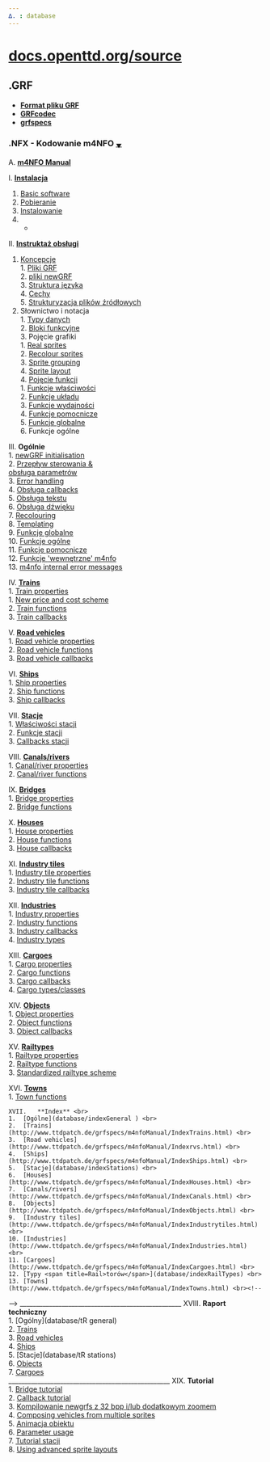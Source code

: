 ```yaml
---
∆. : database
--- 
```

# [docs.openttd.org/source](http://docs.openttd.org/source/index.html)
 
## .GRF 
- **[Format pliku GRF ](https://github.com/extrazi/pl_m4nfo/wiki/formatGRF)** <br>
- **[GRFcodec](database/GRFcodec)** <br>
- **[grfspecs](http://www.ttdpatch.de/grfspecs/ )**
### .NFX - Kodowanie m4NFO <span title="przewinięcie na spód strony">[<small><sub>▼</sub></small>](index#spod)</span> 
A.		[**m4NFO Manual** ](database/m4NFOmanual) <br>
<!-- . . . . . . . . . . . . . . . . . . . . . . . . . . . . . . . . . . -->
 I.		[**Instalacja**](database/installation)
   1.	[Basic software](database/basic)
   2.	[Pobieranie](database/download)
   3.	[Instalowanie](database/instal) 
   4.	- <br>
<!-- . . . . . . . . . . . . . . . . . instruktaż . . . . . . . . . . . . . . . . . -->
 II.	[**Instruktaż obsługi**](database/instrukcja)
   1.	[Koncepcje](database/basiConcepts ) <br>
	1.	[Pliki GRF](database/basiConcepts#grf-files) <br>
	2.	[pliki newGRF](database/basiConcepts#newgrf-files) <br>
	3.	[Struktura języka](database/basiConcepts#m4nfo-language-structure) <br>
	4.	[Cechy](database/basiConcepts#features) <br>
	5.	[Strukturyzacja plików źródłowych](database/basiConcepts#structuring) 
  2.	Słownictwo i notacja <br>
	1.	[Typy danych](database/dataTypes) <br>
	2.	[Bloki funkcyjne](database/functionBlocks) <br>
	3.	Pojęcie grafiki <br>
	 1.	[Real sprites](database/realSprites) <br>
	 2.	[Recolour sprites](http://www.ttdpatch.de/grfspecs/m4nfoManual/RecolourSprites.html) <br>
	 3.	[Sprite grouping](http://www.ttdpatch.de/grfspecs/m4nfoManual/SpriteGrouping.html) <br>
	 4.	[Sprite layout](http://www.ttdpatch.de/grfspecs/m4nfoManual/SpriteLayout.html) <br>
	4.	[Pojęcie funkcji](database/conceptFunctions) <br>
	 1.	[Funkcje właściwości](database/conceptFunctions#propertyfunctions) <br>
	 2.	[Funkcje układu](database/conceptFunctions#layoutfunctions) <br>
	 3.	[Funkcje wydajności](database/conceptFunctions#performancefunctions) <br>
	 4.	[Funkcje pomocnicze](database/conceptFunctions#auxiliaryfunctions) <br>
	 5.	[Funkcje globalne](database/conceptFunctions#globalfunctions) <br>
	 6.	Funkcje ogólne <br>
<!-- . . . . . . . . . . . . . . . . . Ogólne  . . . . . . . . . . . . . . . . . -->
 III.	**Ogólnie** <br>
	1.	[newGRF initialisation](database/initialisation)  
	2.	[<span title="Flow of control">Przepływ sterowania</span> & <br /> obsługa parametrów](database/flowOfControl)  
	3.	[Error handling](http://www.ttdpatch.de/grfspecs/m4nfoManual/ErrorHandling.html) <br>
	4.	[Obsługa callbacks](database/handlingCallbacks) <br>
	5.	[Obsługa tekstu](database/textHandling ) <br>
	6.	[Obsługa dźwięku](database/soundHandling) <br>
	7.	[Recolouring](http://www.ttdpatch.de/grfspecs/m4nfoManual/RecolouringFunctions.html) <br>
	8.	[Templating](http://www.ttdpatch.de/grfspecs/m4nfoManual/Templating.html) <br>
	9.	[Funkcje globalne](database/globalFunctions) <br>
	10.	[Funkcje ogólne](database/generalFunctions) <br>
	11.	[Funkcje pomocnicze](database/auxFunctions) <br>
	12.	[Funkcje <span title=internal >'wewnętrzne'</span> m4nfo](database/m4nfoInternalFunctions) <br>
	13.	[m4nfo internal error messages](http://www.ttdpatch.de/grfspecs/m4nfoManual/m4nfoInternalErrors.html) <br>
<!-- . . . . . . . . . . . . . . . . . . Koleje . . . . . . . . . . . . . . . . -->
 IV.	[**Trains**](http://www.ttdpatch.de/grfspecs/m4nfoManual/Trains.html) <br>
	1.	[Train properties](http://www.ttdpatch.de/grfspecs/m4nfoManual/TrainProperties.html) <br>
	 1.	[New price and cost scheme](http://www.ttdpatch.de/grfspecs/m4nfoManual/PriceCost.html) <br>
	 2.	[Train functions](http://www.ttdpatch.de/grfspecs/m4nfoManual/TrainFunctions.html) <br>
	 3.	[Train callbacks](http://www.ttdpatch.de/grfspecs/m4nfoManual/TrainCallbacks.html)  
<!-- . . . . . . . . . . . . . . . . . . Pojazdy drogowe . . . . . . . . . . . . . . . . -->
 V.		[**Road vehicles**](http://www.ttdpatch.de/grfspecs/m4nfoManual/rvs.html) <br>
	1.	[Road vehicle properties](http://www.ttdpatch.de/grfspecs/m4nfoManual/rvsProperties.html) <br>
	2.	[Road vehicle functions](http://www.ttdpatch.de/grfspecs/m4nfoManual/rvsFunctions.html) <br>
	3.	[Road vehicle callbacks](http://www.ttdpatch.de/grfspecs/m4nfoManual/rvsCallbacks.html) <br>
<!-- . . . . . . . . . . . . . . . . . . Statki  . . . . . . . . . . . . . . . . -->
 VI.	[**Ships**](http://www.ttdpatch.de/grfspecs/m4nfoManual/Ships.html) <br>
	1.	[Ship properties](http://www.ttdpatch.de/grfspecs/m4nfoManual/ShipProperties.html)  
	2.	[Ship functions](http://www.ttdpatch.de/grfspecs/m4nfoManual/ShipFunctions.html) <br>
	3.	[Ship callbacks](http://www.ttdpatch.de/grfspecs/m4nfoManual/ShipCallbacks.html) <br>
<!-- . . . . . . . . . . . . . . . . . . Stacje  . . . . . . . . . . . . . . . . -->
 VII. 	[**Stacje**](database/stations) <br>
	1.	[Właściwości stacji](database/stationProperties) <br>
	2.	[Funkcje stacji](database/stationFunctions) <br>
	3.	[Callbacks stacji](database/stationCallbacks)  
<!-- . . . . . . . . . . . . . . . . . Kanały . . . . . . . . . . . . . . . . . -->
 VIII.	[**Canals/rivers**](http://www.ttdpatch.de/grfspecs/m4nfoManual/Canals.html) <br>
	 1.	[Canal/river properties](http://www.ttdpatch.de/grfspecs/m4nfoManual/CanalProperties.html) <br>
	 2.	[Canal/river functions](http://www.ttdpatch.de/grfspecs/m4nfoManual/CanalFunctions.html)  
<!-- . . . . . . . . . . . . . . . . . Mosty . . . . . . . . . . . . . . . . . -->
 IX.	[**Bridges**](http://www.ttdpatch.de/grfspecs/m4nfoManual/Bridges.html) <br>
	1.	[Bridge properties](http://www.ttdpatch.de/grfspecs/m4nfoManual/BridgeProperties.html) <br>
	2.	[Bridge functions](http://www.ttdpatch.de/grfspecs/m4nfoManual/BridgeFunctions.html)  
<!-- . . . . . . . . . . . . . . . . . Domy . . . . . . . . . . . . . . . . . -->
 X.		[**Houses**](http://www.ttdpatch.de/grfspecs/m4nfoManual/Houses.html) <br>
	1.	[House properties](http://www.ttdpatch.de/grfspecs/m4nfoManual/HouseProperties.html) <br>
	2.	[House functions](http://www.ttdpatch.de/grfspecs/m4nfoManual/HouseFunctions.html) <br>
	3.	[House callbacks](http://www.ttdpatch.de/grfspecs/m4nfoManual/HouseCallbacks.html)  
<!-- . . . . . . . . . . . . . . . . . . kafle btanży . . . . . . . . . . . . . . . . -->
 XI.	[**Industry tiles**](http://www.ttdpatch.de/grfspecs/m4nfoManual/Industrytiles.html) <br>
	1.	[Industry tile properties](http://www.ttdpatch.de/grfspecs/m4nfoManual/IndustrytileProperties.html) <br>
	2.	[Industry tile functions](http://www.ttdpatch.de/grfspecs/m4nfoManual/IndustrytileFunctions.html) <br>
	3.	[Industry tile callbacks](http://www.ttdpatch.de/grfspecs/m4nfoManual/IndustrytileCallbacks.html) <br>
<!-- . . . . . . . . . . . . . . . . . branże . . . . . . . . . . . . . . . . . -->
 XII.	[**Industries**](http://www.ttdpatch.de/grfspecs/m4nfoManual/Industries.html) <br>
	1.	[Industry properties](http://www.ttdpatch.de/grfspecs/m4nfoManual/IndustryProperties.html) <br>
	2.	[Industry functions](http://www.ttdpatch.de/grfspecs/m4nfoManual/IndustryFunctions.html) <br>
	3.	[Industry callbacks](http://www.ttdpatch.de/grfspecs/m4nfoManual/IndustryCallbacks.html) <br>
	4.	[Industry types](http://www.ttdpatch.de/grfspecs/m4nfoManual/IndustryTypes.html)  
<!-- . . . . . . . . . . . . . . . . . Ładunki. . . . . . . . . . . . . . . . . -->
 XIII.	[**Cargoes**](http://www.ttdpatch.de/grfspecs/m4nfoManual/Cargoes.html) <br>
	1.	[Cargo properties](http://www.ttdpatch.de/grfspecs/m4nfoManual/CargoProperties.html) <br>
	2.	[Cargo functions](http://www.ttdpatch.de/grfspecs/m4nfoManual/CargoFunctions.html) <br>
	3.	[Cargo callbacks](http://www.ttdpatch.de/grfspecs/m4nfoManual/CargoCallbacks.html) <br>
	4.	[Cargo types/classes](http://www.ttdpatch.de/grfspecs/m4nfoManual/CargoTypes.html) <br>
<!-- . . . . . . . . . . . . . . . . . Obiekty . . . . . . . . . . . . . . . . . -->
 XIV.	[**Objects**](http://www.ttdpatch.de/grfspecs/m4nfoManual/Objects.html) <br>
	1.	[Object properties](http://www.ttdpatch.de/grfspecs/m4nfoManual/ObjectProperties.html) <br>
	2.	[Object functions](http://www.ttdpatch.de/grfspecs/m4nfoManual/ObjectFunctions.html) <br>
	3.	[Object callbacks](http://www.ttdpatch.de/grfspecs/m4nfoManual/ObjectCallbacks.html) <br>
<!-- . . . . . . . . . . . . . . . . . Typy kolei. . . . . . . . . . . . . . . . . -->
 XV.	[**Railtypes**](database/railTypes) <br>
	1.	[Railtype properties](http://www.ttdpatch.de/grfspecs/m4nfoManual/RailtypeProperties.html) <br>
	2.	[Railtype functions](database/railTypeFunctions) <br>
	3.	[Standardized railtype scheme](http://www.ttdpatch.de/grfspecs/m4nfoManual/RailtypeScheme.html) <br>
<!-- . . . . . . . . . . . . . . . . Miejscowości . . . . . . . . . . . . . . . . . . -->
 XVI.	[**Towns**](http://www.ttdpatch.de/grfspecs/m4nfoManual/Towns.html) <br>
	1.	[Town functions](http://www.ttdpatch.de/grfspecs/m4nfoManual/TownFunctions.html) <br>
<!-- . . . . . . . . . . . . . . . . Indeks . . . . . . . . . . . . . . . . . . -->
	XVII.	**Index** <br>
	1.	[Ogólne](database/indexGeneral ) <br>
	2.	[Trains](http://www.ttdpatch.de/grfspecs/m4nfoManual/IndexTrains.html) <br>
	3.	[Road vehicles](http://www.ttdpatch.de/grfspecs/m4nfoManual/Indexrvs.html) <br>
	4.	[Ships](http://www.ttdpatch.de/grfspecs/m4nfoManual/IndexShips.html) <br>
	5.	[Stacje](database/indexStations) <br>
	6.	[Houses](http://www.ttdpatch.de/grfspecs/m4nfoManual/IndexHouses.html) <br>
	7.	[Canals/rivers](http://www.ttdpatch.de/grfspecs/m4nfoManual/IndexCanals.html) <br>
	8.	[Objects](http://www.ttdpatch.de/grfspecs/m4nfoManual/IndexObjects.html) <br>
	9.	[Industry tiles](http://www.ttdpatch.de/grfspecs/m4nfoManual/IndexIndustrytiles.html) <br>
	10.	[Industries](http://www.ttdpatch.de/grfspecs/m4nfoManual/IndexIndustries.html) <br>
	11.	[Cargoes](http://www.ttdpatch.de/grfspecs/m4nfoManual/IndexCargoes.html) <br>
	12.	[Typy <span title=Rail>torów</span>](database/indexRailTypes) <br>
	13.	[Towns](http://www.ttdpatch.de/grfspecs/m4nfoManual/IndexTowns.html) <br><!--
--><!--#:-->     __________________________________________________
	XVIII.	<!--***--->    **Raport techniczny** <br>
	1.	[Ogólny](database/tR general) <br>
	2.	[Trains](http://www.ttdpatch.de/grfspecs/m4nfoManual/TR_trains.html) <br>
	3.	[Road vehicles](http://www.ttdpatch.de/grfspecs/m4nfoManual/TR_rvs.html) <br>
	4.	[Ships](http://www.ttdpatch.de/grfspecs/m4nfoManual/TR_ships.html) <br>
	5.	[Stacje](database/tR stations) <br>
	6.	[Objects](http://www.ttdpatch.de/grfspecs/m4nfoManual/TR_objects.html) <br>
	7.	[Cargoes](http://www.ttdpatch.de/grfspecs/m4nfoManual/TR_cargoes.html) <br><!--
--> __________________________________________________
	XIX.	<!--***-->    **Tutorial** <br>
	1.	[Bridge tutorial](http://www.ttdpatch.de/grfspecs/m4nfoManual/BridgeTut.html) <br>
	2.	[Callback tutorial](database/callbacksTut) <br>
	3.	[Kompilowanie newgrfs z 32 bpp i/lub dodatkowym zoomem](database/infoVersion32Tut) <br>
	4.	[Composing vehicles from multiple sprites](http://www.ttdpatch.de/grfspecs/m4nfoManual/stackTut.html) <br>
	5.	[Animacja obiektu](database/animObjectsTut) <br>
	6.	[Parameter usage](http://www.ttdpatch.de/grfspecs/m4nfoManual/ParamTut.html) <br>
	7.	[Tutorial stacji](database/stationsTut) <br>
	8.	[Using advanced sprite layouts](http://www.ttdpatch.de/grfspecs/m4nfoManual/ASLTut.html) 

<!--:--><!--<span id='spod' title="przewinięcie na top strony" style=float:right>[[index#top|<big>▲</big>]]</span>--> <!--<font color=white> ♪ 	 ♫ </font>-->
<!-- __NEWSECTIONLINK__ -->
